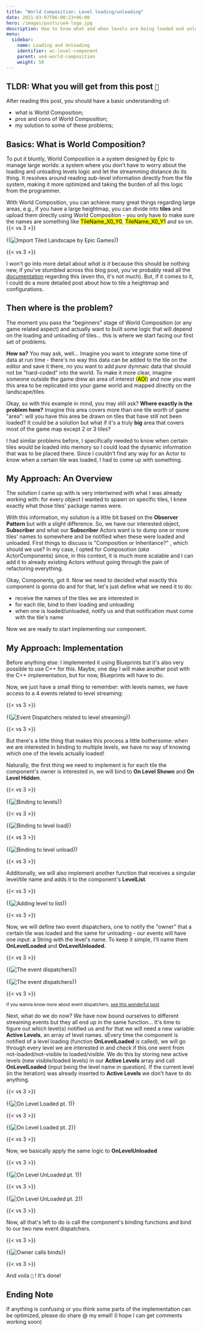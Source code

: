 ```yaml
---
title: "World Composition: Level loading/unloading"
date: 2021-03-07T06:00:23+06:00
hero: /images/posts/ue4-logo.jpg
description: How to know what and when levels are being loaded and unloaded
menu:
  sidebar:
    name: Loading and Unloading
    identifier: wc-level-component
    parent: ue4-world-composition
    weight: 50
---
```


## TLDR: What you will get from this post <code>:thinking:</code>

After reading this post, you should have a basic understanding of:
*  what is World Composition;
*  pros and cons of World Composition;
*  my solution to some of these problems;

## Basics: What is World Composition? 

To put it bluntly, World Composition is a system designed by Epic to manage large worlds: a system where you don't have to worry about the loading and unloading levels logic and let the streamming distance do its thing. It resolves around reading sub-level information directly from the file system, making it more optimized and taking the burden of all this logic from the programmer. 

With World Composition, you can achieve many great things regarding large areas, e.g., if you have a large heightmap, you can divide into **tiles** and upload them directly using World Composition - you only have to make sure the names are something like <mark>TileName_X0_Y0</mark>, <mark>TileName_X0_Y1</mark> and so on.
{{< vs 3 >}}

{{<img src="content/posts/unreal-engine/world-composition/level-streamming/tiled_heightmap_import.webp"  align="center"  title="Import Tiled Landscape by Epic Games" >}}

{{< vs 3 >}}

I won't go into more detail about *what is it* because this should be nothing new, if you've stumbled across this blog post, you've probably read all the [documentation](https://docs.unrealengine.com/en-US/BuildingWorlds/LevelStreaming/WorldBrowser/index.html) regarding this (even tho, it's not much). But, if it comes to it, I could do a more detailed post about how to tile a heightmap and configurations.

## Then where is the problem?

The moment you pass the "beginners" stage of World Composition (or any game related aspect) and actually want to built some logic that will depend on the loading and unloading of tiles... this is where we start facing our first set of problems. 

**How so?** You may ask, well... Imagine you want to integrate some time of data at run time - there's no way this data can be added to the tile on the editor and save it there, no you want to add *pure* dynmaic data that should not be "hard-coded" into the world. To make it more clear, imagine someone outside the game drew an area of interest (<mark>AOI</mark>) and now you want this area to be replicated into your game world and mapped directly on the landscape/tiles.

Okay, so with this example in mind, you may still ask? **Where exactly is the problem here?** Imagine this area covers more than one tile worth of game "area": will you have this area be drawn on tiles that have still not been loaded? It could be a solution but what if it's a truly **big** area that covers most of the game map except 2 or 3 tiles? 

I had similar problems before, I specifically needed to know when certain tiles would be loaded into memory so I could load the dynamic information that was to be placed there. Since I couldn't find any way for an Actor to know when a certain tile was loaded, I had to come up with something.

## My Approach: An Overview

The solution I came up with is very intertwined with what I was already working with: for every object I wanted to spawn on specific tiles, I knew exactly what those tiles' package names were.  

With this information, my solution is a little bit based on the **Observer Pattern** but with a slight difference. So, we have our interested object, **Subscriber** and what our **Subscriber** Actors want is to dump one or more tiles' names to somewhere and be notified when these were loaded and unloaded. First things to discuss is "Composition or Inheritance?" , which should we use? In my case, I opted for Composotion (*aka* ActorComponents) since, in this context, it is much more scalable and I can add it to already existing Actors without going through the pain of refactoring everything. 

Okay, Components, got it. Now we need to decided what exactly this component is gonna do and for that, let's just define what we need it to do:
  - receive the names of the tiles we are interested in
  - for each tile, bind to their loading and unloading
  - when one is loaded/unloaded, notify us and that notification must come with the tile's name 

Now we are ready to start implementing our component.
## My Approach: Implementation

Before anything else: I implemented it using Blueprints but it's also very possible to use C++ for this. Maybe, one day I will make another post with the C++ implementation, but for now, Blueprints will have to do. 

Now, we just have a small thing to remember: with levels names, we have access to a 4 events related to level streaming:

{{< vs 3 >}}

{{<img src="content/posts/unreal-engine/world-composition/level-streamming/levels-events.png"  align="center"  title="Event Dispatchers related to level streaming" >}}

{{< vs 3 >}}

But there's a little thing that makes this process a little bothersome: when we are interested in binding to multiple levels, we have no way of knowing which one of the levels actually loaded!

Naturally, the first thing we need to implement is for each tile the component's owner is interested in, we will bind to **On Level Shown** and **On Level Hidden**.

{{< vs 3 >}}

{{<img src="content/posts/unreal-engine/world-composition/level-streamming/bind-to-levels.png"  align="center"  title="Binding to levels" >}}

{{< vs 3 >}}

{{<img src="content/posts/unreal-engine/world-composition/level-streamming/bind-to-level-load.png"  align="center"  title="Binding to level load" >}}

{{< vs 3 >}}

{{<img src="content/posts/unreal-engine/world-composition/level-streamming/bind-to-level-unload.png"  align="center"  title="Binding to level unload" >}}

{{< vs 3 >}}

Additionally, we will also implement another function that receives a singular level/tile name and adds it to the component's **LevelList**.

{{< vs 3 >}}

{{<img src="content/posts/unreal-engine/world-composition/level-streamming/add-level.png"  align="center"  title="Adding level to list" >}}

{{< vs 3 >}}

Now, we will define two event dispatchers, one to notify the "owner" that a certain tile was loaded and the same for unloading - our events will have one input: a String with the level's name. To keep it simple, I'll name them **OnLevelLoaded** and **OnLevelUnloaded**.

{{< vs 3 >}}

{{<img src="content/posts/unreal-engine/world-composition/level-streamming/event-dispatchers.png"  align="center"  title="The event dispatchers" >}}

{{<img src="content/posts/unreal-engine/world-composition/level-streamming/dispatcher-details.png"  align="center"  title="The event dispatchers" >}}

{{< vs 3 >}}

<small>If you wanna know more about event dispatchers, [see this wonderful post](https://forums.unrealengine.com/development-discussion/blueprint-visual-scripting/72814-event-dispatchers-explained-finally).</small>


Next, what do we do now? We have now bound ourselves to different streaming events but they all end up in the same function... It's time to figure out which level(s) notified us and for that we will need a new variable: **Active Levels**, an array of level names. sEvery time the component is notified of a level loading (function **OnLevelLoaded** is called), we will go through every level we are interested in and check if this one went from not-loaded/not-visible to loaded/visible. We do this by storing new active levels (new visible/loaded levels) in our **Active Levels** array and call **OnLevelLoaded** (input being the level name in question). If the current level (in the iteration) was already inserted to **Active Levels** we don't have to do anything. 

{{< vs 3 >}}

{{<img src="content/posts/unreal-engine/world-composition/level-streamming/on-level-loaded.png"  align="center"  title="On Level Loaded pt. 1" >}}

{{< vs 3 >}}

{{<img src="content/posts/unreal-engine/world-composition/level-streamming/on-level-loaded-2.png"  align="center"  title="On Level Loaded pt. 2" >}}

{{< vs 3 >}}

Now, we basically apply the same logic to **OnLevelUnloaded**


{{< vs 3 >}}

{{<img src="content/posts/unreal-engine/world-composition/level-streamming/on-level-unloaded.png"  align="center"  title="On Level UnLoaded pt. 1" >}}

{{< vs 3 >}}

{{<img src="content/posts/unreal-engine/world-composition/level-streamming/on-level-unloaded-2.png"  align="center"  title="On Level UnLoaded pt. 2" >}}

{{< vs 3 >}}

Now, all that's left to do is call the component's binding functions and bind to our two new event dispatchers.

{{< vs 3 >}}

{{<img src="content/posts/unreal-engine/world-composition/level-streamming/owner-binds.png"  align="center"  title="Owner calls binds" >}}

{{< vs 3 >}}


And voila <code>:gift:</code> ! It's done!

## Ending Note

If anything is confusing or you think some parts of the implementation can be optimized, please do share @ my email! (I hope I can get comments working soon)

